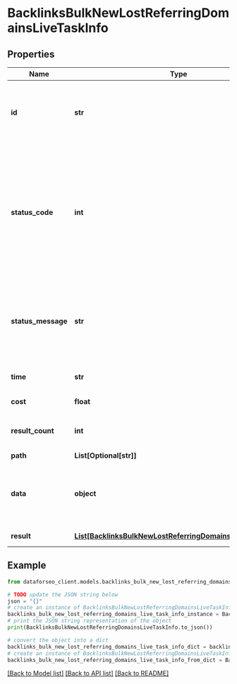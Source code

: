 # BacklinksBulkNewLostReferringDomainsLiveTaskInfo


## Properties

Name | Type | Description | Notes
------------ | ------------- | ------------- | -------------
**id** | **str** | task identifier unique task identifier in our system in the UUID format | [optional] 
**status_code** | **int** | status code of the task generated by DataForSEO, can be within the following range: 10000-60000 you can find the full list of the response codes here | [optional] 
**status_message** | **str** | informational message of the task you can find the full list of general informational messages here | [optional] 
**time** | **str** | execution time, seconds | [optional] 
**cost** | **float** | total tasks cost, USD | [optional] 
**result_count** | **int** | number of elements in the result array | [optional] 
**path** | **List[Optional[str]]** | URL path | [optional] 
**data** | **object** | contains the same parameters that you specified in the POST request | [optional] 
**result** | [**List[BacklinksBulkNewLostReferringDomainsLiveResultInfo]**](BacklinksBulkNewLostReferringDomainsLiveResultInfo.md) | array of results | [optional] 

## Example

```python
from dataforseo_client.models.backlinks_bulk_new_lost_referring_domains_live_task_info import BacklinksBulkNewLostReferringDomainsLiveTaskInfo

# TODO update the JSON string below
json = "{}"
# create an instance of BacklinksBulkNewLostReferringDomainsLiveTaskInfo from a JSON string
backlinks_bulk_new_lost_referring_domains_live_task_info_instance = BacklinksBulkNewLostReferringDomainsLiveTaskInfo.from_json(json)
# print the JSON string representation of the object
print(BacklinksBulkNewLostReferringDomainsLiveTaskInfo.to_json())

# convert the object into a dict
backlinks_bulk_new_lost_referring_domains_live_task_info_dict = backlinks_bulk_new_lost_referring_domains_live_task_info_instance.to_dict()
# create an instance of BacklinksBulkNewLostReferringDomainsLiveTaskInfo from a dict
backlinks_bulk_new_lost_referring_domains_live_task_info_from_dict = BacklinksBulkNewLostReferringDomainsLiveTaskInfo.from_dict(backlinks_bulk_new_lost_referring_domains_live_task_info_dict)
```
[[Back to Model list]](../README.md#documentation-for-models) [[Back to API list]](../README.md#documentation-for-api-endpoints) [[Back to README]](../README.md)


